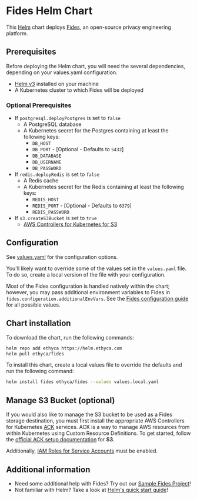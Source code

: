 # Fides Helm Chart

This [Helm](https://helm.sh) chart deploys [Fides](https://ethyca.github.io/fides), an open-source privacy engineering platform.

## Prerequisites
Before deploying the Helm chart, you will need the several dependencies, depending on your values.yaml configuration.

* [Helm v3](https://helm.sh/docs/intro/install/) installed on your machine
* A Kubernetes cluster to which Fides will be deployed

### Optional Prerequisites
* If `postgresql.deployPostgres` is set to `false`
  * A PostgreSQL database
  * A Kubernetes secret for the Postgres containing at least the following keys:
    * `DB_HOST`
    * `DB_PORT` - \[Optional - Defaults to `5432`\]
    * `DB_DATABASE`
    * `DB_USERNAME`
    * `DB_PASSWORD`
* If `redis.deployRedis` is set to `false`
  * A Redis cache
  * A Kubernetes secret for the Redis containing at least the following keys:
    * `REDIS_HOST`
    * `REDIS_PORT` - \[Optional - Defaults to `6379`\]
    * `REDIS_PASSWORD`
* If `s3.createS3Bucket` is set to `true`
  * [AWS Controllers for Kubernetes for S3](https://aws-controllers-k8s.github.io/community/docs/user-docs/install/)

## Configuration

See [values.yaml](./values.yaml) for the configuration options.

You'll likely want to override some of the values set in the `values.yaml` file. To do so, create a local version of the file with your configuration.

Most of the Fides configuration is handled natively within the chart; however, you may pass additional environment variables to Fides in `fides.configuration.additionalEnvVars`. See the [Fides configuration guide](https://ethyca.github.io/fides/installation/configuration/) for all possible values.

## Chart installation

To download the chart, run the following commands: 
```sh
helm repo add ethyca https://helm.ethyca.com
helm pull ethyca/fides
```

To install this chart, create a local values file to override the defaults and run the following command:
```sh
helm install fides ethyca/fides --values values.local.yaml
```

## Manage S3 Bucket (optional)

If you would also like to manage the S3 bucket to be used as a Fides storage destination, you must first install the appropriate AWS Controllers for Kubernetes [ACK](https://aws-controllers-k8s.github.io/community/docs/community/overview/) services. ACK is a way to manage AWS resources from within Kubernetes using Custom Resource Definitions. To get started, follow the [official ACK setup documentation](https://aws-controllers-k8s.github.io/community/docs/user-docs/install/) for **S3**. 

Additionally, [IAM Roles for Service Accounts](https://aws-controllers-k8s.github.io/community/docs/user-docs/irsa/) must be enabled.

## Additional information

* Need some additional help with Fides? Try out our [Sample Fides Project](https://ethyca.github.io/fides/getting-started/sample_project/)!
* Not familiar with Helm? Take a look at [Helm's quick start guide](https://helm.sh/docs/intro/quickstart/)!
